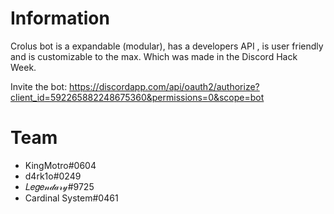# Information
Crolus bot is a expandable (modular), has a developers API , is user friendly and is customizable to the max.
Which was made in the Discord Hack Week.

Invite the bot: https://discordapp.com/api/oauth2/authorize?client_id=592265882248675360&permissions=0&scope=bot


# Team
- KingMotro#0604
- d4rk1o#0249
- 𝐿𝑒𝑔𝑒𝓃𝒹𝒶𝓇𝓎#9725
- Cardinal System#0461
